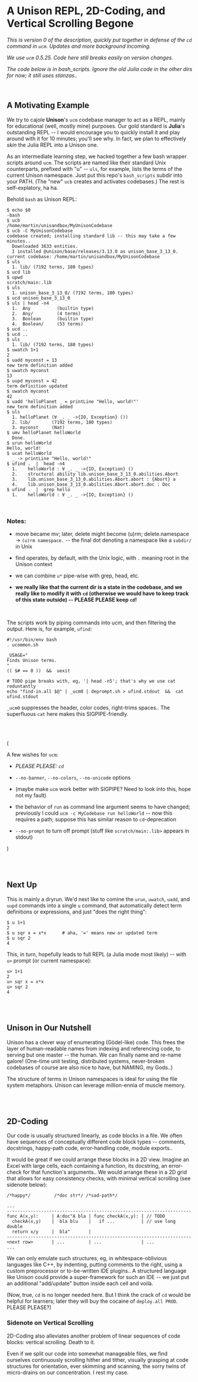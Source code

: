 # A Unison REPL, 2D-Coding, and Vertical Scrolling Begone

*This is version 0 of the description, quickly put together in defense of the `cd` command in `ucm`. Updates and more background incoming.*

*We use `ucm` 0.5.25. Code here still breaks easily on version changes.*

*The code below is in bash_scripts. Ignore the old Julia code in the other dirs for now; it still uses stanzas..*

<br>

## A Motivating Example

We try to cajole **Unison**'s `ucm` codebase manager to act as a REPL, mainly for educational (well, mostly mine) purposes. Our gold standard is **Julia**'s outstanding REPL -- I would encourage you to quickly install it and play around with it for 10 minutes; you'll see why. In fact, we plan to effectively *skin* the Julia REPL into a Unison one.

As an intermediate learning step, we hacked together a few bash wrapper scripts around `ucm`. The scripts are named like their standard Unix counterparts, prefixed with "u" -- `uls`, for example, lists the terms of the current Unison namespace. Just put this repo's `bash_scripts` subdir into your PATH. (The "new" `ucb` creates and activates codebases.) The rest is self-explatory, ha ha.

Behold `bash` as Unison REPL:

```
$ echo $0
-bash
$ ucb
/home/martin/unisandbox/MyUnisonCodebase
$ ucb -C MyUnisonCodebase
codebase created; installing standard lib -- this may take a few minutes..
  Downloaded 3633 entities.
  I installed @unison/base/releases/3.13.0 as unison_base_3_13_0.
current codebase: /home/martin/unisandbox/MyUnisonCodebase
$ uls
  1. lib/ (7192 terms, 180 types)
$ ucd lib
$ upwd
scratch/main:.lib
$ uls
  1. unison_base_3_13_0/ (7192 terms, 180 types)
$ ucd unison_base_3_13_0
$ uls | head -n4
  1.  Any          (builtin type)
  2.  Any/         (4 terms)
  3.  Boolean      (builtin type)
  4.  Boolean/     (53 terms)
$ ucd ..
$ ucd ..
$ uls
  1. lib/ (7192 terms, 180 types)
$ uwatch 1+1
2
$ uadd myconst = 13
new term definition added
$ uwatch myconst
13
$ uupd myconst = 42
term definition updated
$ uwatch myconst
42
$ uadd 'helloPlanet _ = printLine "Hello, world!"'
new term definition added
$ uls
  1. helloPlanet (∀ _. _ ->{IO, Exception} ())
  2. lib/        (7192 terms, 180 types)
  3. myconst     (Nat)
$ umv helloPlanet helloWorld
  Done.
$ urun helloWorld
Hello, world!
$ ucat helloWorld
  _ -> printLine "Hello, world!"
$ ufind .  |  head -n4
  1.    helloWorld : ∀ _. _ ->{IO, Exception} ()
  2.    structural ability lib.unison_base_3_13_0.abilities.Abort
  3.    lib.unison_base_3_13_0.abilities.Abort.abort : {Abort} a
  4.    lib.unison_base_3_13_0.abilities.Abort.abort.doc : Doc
$ ufind .  |  grep hello
  1.    helloWorld : ∀ _. _ ->{IO, Exception} ()
```

<br>

### Notes:

* move became mv; later, delete might become (u)rm; delete.namespace -> `(u)rm namespace.` -- the final dot denoting a namespace like a `subdir/` in Unix

* find operates, by default, with the Unix logic, with `.` meaning root in the Unison context

* we can combine `u*` pipe-wise with grep, head, etc.

* **we really like that the current dir is a state in the codebase, and we really like to modify it with `cd` (otherwise we would have to keep track of this state outside) -- PLEASE PLEASE keep `cd`!**

<br>

The scripts work by piping commands into ucm, and then filtering the output. Here is, for example, `ufind`:

```
#!/usr/bin/env bash
. ucommon.sh

_USAGE="
Finds Unison terms.
"
(( $# == 0 ))  &&  uexit

# TODO pipe breaks with, eg, '| head -n5'; that's why we use cat reduntantly
echo "find-in.all $@" | _ucm0 | deprompt.sh > ufind.stdout  &&  cat ufind.stdout
```

`_ucm0` suppresses the header, color codes, right-trims spaces.. The superfluous `cat` here makes this SIGPIPE-friendly.

<br>
<br>

(

A few wishes for `ucm`:

* *PLEASE PLEASE: `cd`*

* `--no-banner`, `--no-colors`, `--no-unicode` options

* (maybe make `ucm` work better with SIGPIPE? Need to look into this, hope not my fault)

* the behavior of `run` as command line argument seems to have changed; previously I could `ucm -c MyCodebase run helloWorld` -- now this requires a path; suppose this has similar reason to `cd`-deprecation

* `--no-prompt` to turn off prompt (stuff like `scratch/main:.lib>` appears in stdout)

)

<br>
<br>

## Next Up

This is mainly a dryrun. We'd next like to comine the `urun`, `uwatch`, `uadd`, and `uupd` commands into a single `u` command, that automatically detect term definitions or expressions, and just "does the right thing":

```
$ u 1+1
2
$ u sqr x = x*x      # aha, '=' means new or updated term
$ u sqr 2
4
```

This, in turn, hopefully leads to full REPL (a Julia mode most likely) -- with `u>` prompt (or current namespace):

```
u> 1+1
2
u> sqr x = x*x
u> sqr 2
4
```

<br>
<br>

## Unison in Our Nutshell

Unison has a clever way of enumerating (Gödel-like) code. This frees the layer of human-readable names from indexing and referencing code, to serving but one master -- the human. We can finally name and re-name galore! (One-time unit testing, distributed systems, never-broken codebases of course are also nice to have, but NAMING, my Gods..)

The structure of terms in Unison namespaces is ideal for using the file system metaphors. Unison can leverage million-ennia of muscle memory.

<br>
<br>

## 2D-Coding

Our code is usually structured linearly, as code blocks in a file. We often have sequences of conceptually different code block types -- comments, docstrings, happy-path code, error-handling code, module exports..

It would be great if we could arrange these blocks in a 2D view. Imagine an Excel with large cells, each containing a function, its docstring, an error-check for that function's arguments.. We would arrange these in a 2D grid that allows for easy consistency checks, with minimal vertical scrolling (see sidenote below):

```
/*happy*/         /*doc str*/ /*sad-path*/

...
----------------------------------------------------------------------
func A(x,y):     | A:doc"A bla | func checkA(x,y): | // TODO
  checkA(x,y)    |  bla blu    |   if ...          | // use long double
  return x/y     |  bla"       |
----------------------------------------------------------------------
<next row>       | ...         | ...               | ...
...
```

We can only emulate such structures, eg, in whitespace-oblivious languages like C++, by indenting, putting comments to the right, using a custom preprocessor or to-be-written IDE plugins.. A structured language like Unison could provide a super-framework for such an IDE -- we just put an additional "add/update" button inside each cell and voilà.

(Now, true, `cd` is no longer needed here. But I think the crack of `cd` would be helpful for learners; later they will buy the cocaine of `deploy.all PROD`. PLEASE PLEASE?)


### Sidenote on Vertical Scrolling

2D-Coding also alleviates another problem of linear sequences of code blocks: vertical scrolling. Death to it.

Even if we split our code into somewhat manageable files, we find ourselves continuously scrolling hither and tither, visually grasping at code structures for orientation, ever skimming and scanning, the sorry twins of micro-drains on our concentration. I rest my case.


